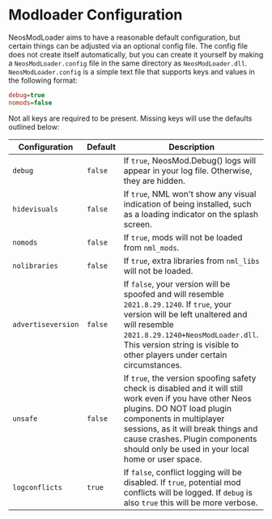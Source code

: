 # Modloader Configuration

NeosModLoader aims to have a reasonable default configuration, but certain things can be adjusted via an optional config file. The config file does not create itself automatically, but you can create it yourself by making a `NeosModLoader.config` file in the same directory as `NeosModLoader.dll`. `NeosModLoader.config` is a simple text file that supports keys and values in the following format:

```ini
debug=true
nomods=false
```

Not all keys are required to be present. Missing keys will use the defaults outlined below:

| Configuration      | Default | Description |
| ------------------ | ------- | ----------- |
| `debug`            | `false` | If `true`, NeosMod.Debug() logs will appear in your log file. Otherwise, they are hidden. |
| `hidevisuals`      | `false` | If `true`, NML won't show any visual indication of being installed, such as a loading indicator on the splash screen. |
| `nomods`           | `false` | If `true`, mods will not be loaded from `nml_mods`. |
| `nolibraries`      | `false` | If `true`, extra libraries from `nml_libs` will not be loaded. |
| `advertiseversion` | `false` | If `false`, your version will be spoofed and will resemble `2021.8.29.1240`. If `true`, your version will be left unaltered and will resemble `2021.8.29.1240+NeosModLoader.dll`. This version string is visible to other players under certain circumstances. |
| `unsafe`           | `false` | If `true`, the version spoofing safety check is disabled and it will still work even if you have other Neos plugins. DO NOT load plugin components in multiplayer sessions, as it will break things and cause crashes. Plugin components should only be used in your local home or user space. |
| `logconflicts`     | `true`  | If `false`, conflict logging will be disabled. If `true`, potential mod conflicts will be logged. If `debug` is also `true` this will be more verbose. |
